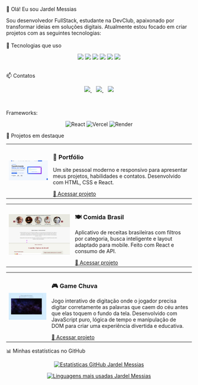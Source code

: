 👋 Olá! Eu sou Jardel Messias

Sou desenvolvedor FullStack, estudante na DevClub, apaixonado por transformar ideias em soluções digitais. Atualmente estou focado em criar projetos com as seguintes tecnologias:
<br>
<br>
🚀 Tecnologias que uso
<p align="center"> <img src="https://img.shields.io/badge/HTML5-E34F26?style=for-the-badge&logo=html5&logoColor=white" /> <img src="https://img.shields.io/badge/CSS-239120?style=for-the-badge&logo=css3&logoColor=white" /> <img src="https://img.shields.io/badge/JavaScript-F7DF1E?style=for-the-badge&logo=javascript&logoColor=black" /> <img src="https://img.shields.io/badge/React-20232A?style=for-the-badge&logo=react&logoColor=61DAFB" /> <img src="https://img.shields.io/badge/Vercel-000000?style=for-the-badge&logo=vercel&logoColor=white" /> <img src="https://img.shields.io/badge/Render-46E3B7?style=for-the-badge&logo=render&logoColor=white" /> </p>



<br>
📫 Contatos
<p align="center"> <a href="mailto:jardel.messias.dev@gmail.com" target="_blank"> <img src="https://img.shields.io/badge/Gmail-D14836?style=for-the-badge&logo=gmail&logoColor=white" /> </a> &nbsp;&nbsp; <a href="https://www.linkedin.com/in/jardel-messias-desenvolvedor" target="_blank"> <img src="https://img.shields.io/badge/LinkedIn-0077B5?style=for-the-badge&logo=linkedin&logoColor=white" /> </a> &nbsp;&nbsp; <a href="https://www.jardelmessias.com.br" target="_blank"> <img src="https://img.shields.io/badge/Portfólio-000000?style=for-the-badge&logo=about-dot-me&logoColor=white" /> </a> </p>

<p>&nbsp;</p>

<p>Frameworks:</p>
<p align="center">
<!-- React -->
<img src="https://img.shields.io/badge/React-20232A?style=for-the-badge&logo=react&logoColor=61DAFB" alt="React" /> <!-- Vercel -->
<img src="https://img.shields.io/badge/Vercel-000000?style=for-the-badge&logo=vercel&logoColor=white" alt="Vercel" /> <!-- Render -->
<img src="https://img.shields.io/badge/Render-46E3B7?style=for-the-badge&logo=render&logoColor=white" alt="Render" />
</p>

🧩 Projetos em destaque
<table>
  <tr>
    <td>
      <img src="https://raw.githubusercontent.com/JardelMessias39/JardelMessias39/main/assets/tela-inicial-portfolio.png.png" alt="Projeto Portfólio" width="300" />
    </td>
    <td>
      <h3>📁 Portfólio</h3>
      <p>Um site pessoal moderno e responsivo para apresentar meus projetos, habilidades e contatos. Desenvolvido com HTML, CSS e React.</p>
      <a href="https://www.jardelmessias.com.br" target="_blank">🔗 Acessar projeto</a>
    </td>
  </tr>
</table>

<table>
  <tr>
    <td>
      <img src="https://raw.githubusercontent.com/JardelMessias39/JardelMessias39/main/assets/comida-brasil.png" alt="Projeto Comida Brasil" width="600" />
    </td>
    <td>
      <h3>🍽️ Comida Brasil</h3>
      <p>Aplicativo de receitas brasileiras com filtros por categoria, busca inteligente e layout adaptado para mobile. Feito com React e consumo de API.</p>
     <a href="https://github.com/JardelMessias39/comida-brasil" target="_blank">🔗 Acessar projeto</a>
    </td>
  </tr>
</table>

<table>
  <tr>
    <td>
     <img src="https://raw.githubusercontent.com/JardelMessias39/JardelMessias39/main/assets/Game-chuva.png" alt="Projeto Game Chuva" width="600" />
    </td>
    <td>
      <h3>🎮 Game Chuva</h3>
      <p>Jogo interativo de digitação onde o jogador precisa digitar corretamente as palavras que caem do céu antes que elas toquem o fundo da tela. Desenvolvido com JavaScript puro, lógica de tempo e manipulação de DOM para criar uma experiência divertida e educativa.</p>
      <a href="https://github.com/JardelMessias39/game-chuva" target="_blank">🔗 Acessar projeto</a>
    </td>
  </tr>
</table>



📊 Minhas estatísticas no GitHub
<p align="center"> <a href="https://github.com/JardelMessias39"> <img src="https://github-readme-stats.vercel.app/api?username=JardelMessias39&show_icons=true&theme=radical" alt="Estatísticas GitHub Jardel Messias" /> </a> </p>

<p align="center"> <a href="https://github.com/JardelMessias39"> <img src="https://github-readme-stats.vercel.app/api/top-langs/?username=JardelMessias39&layout=compact&theme=radical" alt="Linguagens mais usadas Jardel Messias" /> </a> </p>



